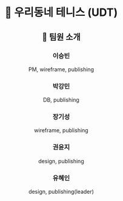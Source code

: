 <div align="center">

  
<h1> 🎾 우리동네 테니스 (UDT) </h1>

## 🤟 팀원 소개

### 이승빈
PM, wireframe, publishing

### 박강민
DB, publishing

### 장기성
wireframe, publishing

### 권윤지
design, publishing

### 유혜인
design, publishing(leader)


</div>
